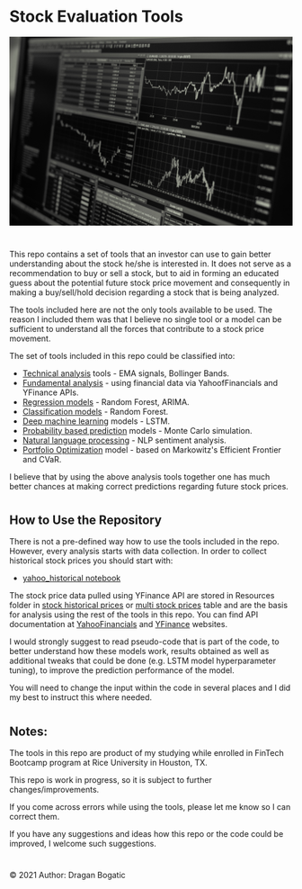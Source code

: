 #
# Stock Evaluation Tools

![stocks.jpg](images/stocks.jpg)
#
This repo contains a set of tools that an investor can use to gain better understanding about the stock he/she is interested in. It does not serve as a recommendation to buy or sell a stock, but to aid in forming an educated guess about the potential future stock price movement and consequently in making a buy/sell/hold decision regarding a stock that is being analyzed.

The tools included here are not the only tools available to be used. The reason I included them was that I believe no single tool or a model can be sufficient to understand all the forces that contribute to a stock price movement. 

The set of tools included in this repo could be classified into:

* [Technical analysis](stock_price_predictors/classification_models/random_forest_classifier.ipynb) tools - EMA signals, Bollinger Bands.
* [Fundamental analysis](stock_fundamentals/fundamentals.ipynb) - using financial data via YahoofFinancials and YFinance APIs.
* [Regression models](stock_price_predictors/regression_models) - Random Forest, ARIMA.
* [Classification models](stock_price_predictors/classification_models/random_forest_classifier.ipynb) - Random Forest.
* [Deep machine learning](stock_price_predictors/deep_learning_models/lstm_stock_predictor.ipynb) models - LSTM.
* [Probability based prediction](stock_price_predictors/monte_carlo_predictor/monte_carlo_predictor.ipynb) models - Monte Carlo simulation.
* [Natural language processing](natural_language_processing/stock_sentiment.ipynb) - NLP sentiment analysis.
* [Portfolio Optimization](asset_allocation/portfolio_optimization.ipynb) model - based on Markowitz's Efficient Frontier and CVaR.

I believe that by using the above analysis tools together one has much better chances at making correct predictions regarding future stock prices.
#
## How to Use the Repository

There is not a pre-defined way how to use the tools included in the repo. However, every analysis starts with data collection. In order to collect historical stock prices you should start with:

* [yahoo_historical notebook](stock_price_historical/yahoo_historical.ipynb)

The stock price data pulled using YFinance API are stored in Resources folder in [stock historical prices](Resources/stock_historical_prices.csv) or [multi stock prices](Resources/multi_stock_prices.csv) table and are the basis for analysis using the rest of the tools in this repo. You can find API documentation at [YahooFinancials](https://pypi.org/project/yahoofinancials/) and [YFinance](https://pypi.org/project/yfinance/) websites.

I would strongly suggest to read pseudo-code that is part of the code, to better understand how these models work, results obtained as well as additional tweaks that could be done (e.g. LSTM model hyperparameter tuning), to improve the prediction performance of the model.

You will need to change the input within the code in several places and I did my best to instruct this where needed. 

#
## Notes: 

The tools in this repo are product of my studying while enrolled in FinTech Bootcamp program at Rice University in Houston, TX. 

This repo is work in progress, so it is subject to further changes/improvements. 

If you come across errors while using the tools, please let me know so I can correct them. 

If you have any suggestions and ideas how this repo or the code could be improved, I welcome such suggestions. 

#
© 2021 Author: Dragan Bogatic
#